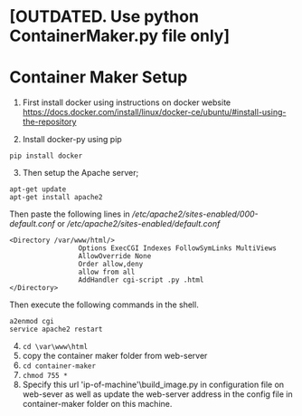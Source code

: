 # [OUTDATED. Use python ContainerMaker.py file only]
# Container Maker Setup 

1. First install docker using instructions on docker website
https://docs.docker.com/install/linux/docker-ce/ubuntu/#install-using-the-repository

2. Install docker-py using pip
```
pip install docker
```
3. Then setup the Apache server;

```#install - cgi-bin 
apt-get update
apt-get install apache2
```

Then paste the following lines in */etc/apache2/sites-enabled/000-default.conf* or */etc/apache2/sites-enabled/default.conf*
```
<Directory /var/www/html/>
                 Options ExecCGI Indexes FollowSymLinks MultiViews
                 AllowOverride None
                 Order allow,deny
                 allow from all
                 AddHandler cgi-script .py .html
</Directory>
```

Then execute the following commands in the shell.

```
a2enmod cgi
service apache2 restart
```

4. ```cd \var\www\html```
5.  copy the container maker folder from web-server
5. ```cd container-maker```
6. ``` chmod 755 * ```
7. Specify this url 'ip-of-machine'\build_image.py in configuration file on web-sever as well as update the web-server address in the config file in container-maker folder on this machine.



